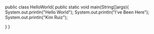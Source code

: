 public class HelloWorld{
public static void main(String[]args){
System.out.println("Hello World");
System.out.println("I've Been Here");
System.out.println("Kim Ruiz");

}
}

